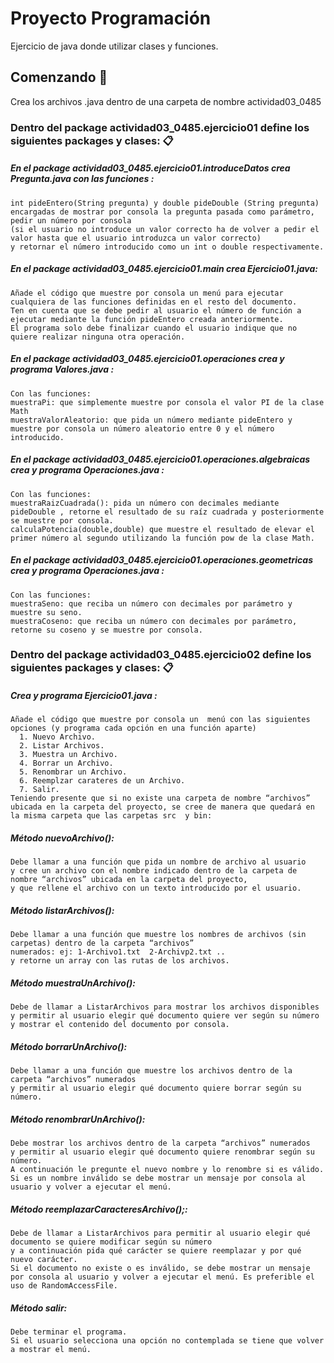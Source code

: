 # Proyecto Programación

Ejercicio de java donde utilizar clases y funciones.


## Comenzando 🚀
Crea los archivos .java dentro de una carpeta de nombre actividad03_0485


### Dentro del package actividad03_0485.ejercicio01 define los siguientes packages y clases: 📋

##### En el package actividad03_0485.ejercicio01.introduceDatos crea Pregunta.java con las funciones :
```
int pideEntero(String pregunta) y double pideDouble (String pregunta) 
encargadas de mostrar por consola la pregunta pasada como parámetro, 
pedir un número por consola 
(si el usuario no introduce un valor correcto ha de volver a pedir el valor hasta que el usuario introduzca un valor correcto) 
y retornar el número introducido como un int o double respectivamente.
```

##### En el package actividad03_0485.ejercicio01.main crea Ejercicio01.java:
```
Añade el código que muestre por consola un menú para ejecutar cualquiera de las funciones definidas en el resto del documento. 
Ten en cuenta que se debe pedir al usuario el número de función a ejecutar mediante la función pideEntero creada anteriormente. 
El programa solo debe finalizar cuando el usuario indique que no quiere realizar ninguna otra operación.
```


##### En el package actividad03_0485.ejercicio01.operaciones crea y programa Valores.java :
```
Con las funciones:
muestraPi: que simplemente muestre por consola el valor PI de la clase Math
muestraValorAleatorio: que pida un número mediante pideEntero y muestre por consola un número aleatorio entre 0 y el número introducido.
```

##### En el package actividad03_0485.ejercicio01.operaciones.algebraicas crea y programa Operaciones.java  :
```
Con las funciones:
muestraRaizCuadrada(): pida un número con decimales mediante pideDouble , retorne el resultado de su raíz cuadrada y posteriormente se muestre por consola.
calculaPotencia(double,double) que muestre el resultado de elevar el primer número al segundo utilizando la función pow de la clase Math. 
```


##### En el package actividad03_0485.ejercicio01.operaciones.geometricas  crea y programa Operaciones.java :
```
Con las funciones:
muestraSeno: que reciba un número con decimales por parámetro y muestre su seno.
muestraCoseno: que reciba un número con decimales por parámetro,  retorne su coseno y se muestre por consola.
```

### Dentro del package actividad03_0485.ejercicio02 define los siguientes packages y clases: 📋

##### Crea y programa Ejercicio01.java :
```
Añade el código que muestre por consola un  menú con las siguientes opciones (y programa cada opción en una función aparte)  
  1. Nuevo Archivo.
  2. Listar Archivos.
  3. Muestra un Archivo.
  4. Borrar un Archivo.
  5. Renombrar un Archivo.
  6. Reemplzar carateres de un Archivo.
  7. Salir.
Teniendo presente que si no existe una carpeta de nombre “archivos” ubicada en la carpeta del proyecto, se cree de manera que quedará en la misma carpeta que las carpetas src  y bin:
```

##### Método nuevoArchivo():
```
Debe llamar a una función que pida un nombre de archivo al usuario 
y cree un archivo con el nombre indicado dentro de la carpeta de nombre “archivos” ubicada en la carpeta del proyecto, 
y que rellene el archivo con un texto introducido por el usuario.
```

##### Método listarArchivos():
```
Debe llamar a una función que muestre los nombres de archivos (sin carpetas) dentro de la carpeta “archivos” 
numerados: ej: 1-Archivo1.txt  2-Archivp2.txt .. 
y retorne un array con las rutas de los archivos. 
```

##### Método muestraUnArchivo():
```
Debe de llamar a ListarArchivos para mostrar los archivos disponibles 
y permitir al usuario elegir qué documento quiere ver según su número 
y mostrar el contenido del documento por consola.
```

##### Método borrarUnArchivo():
```
Debe llamar a una función que muestre los archivos dentro de la carpeta “archivos” numerados 
y permitir al usuario elegir qué documento quiere borrar según su número.
```

##### Método renombrarUnArchivo():
```
Debe mostrar los archivos dentro de la carpeta “archivos” numerados 
y permitir al usuario elegir qué documento quiere renombrar según su número. 
A continuación le pregunte el nuevo nombre y lo renombre si es válido. 
Si es un nombre inválido se debe mostrar un mensaje por consola al usuario y volver a ejecutar el menú.
```

##### Método reemplazarCaracteresArchivo();:
```
Debe de llamar a ListarArchivos para permitir al usuario elegir qué documento se quiere modificar según su número 
y a continuación pida qué carácter se quiere reemplazar y por qué nuevo carácter. 
Si el documento no existe o es inválido, se debe mostrar un mensaje por consola al usuario y volver a ejecutar el menú. Es preferible el uso de RandomAccessFile.
```
##### Método salir:
```
Debe terminar el programa. 
Si el usuario selecciona una opción no contemplada se tiene que volver a mostrar el menú.
```

